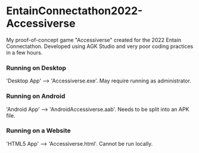 # EntainConnectathon2022-Accessiverse
My proof-of-concept game "Accessiverse" created for the 2022 Entain Connectathon.
Developed using AGK Studio and very poor coding practices in a few hours.

### Running on Desktop
 'Desktop App' --> 'Accessiverse.exe'.
 May require running as administrator.
### Running on Android
'Android App' --> 'AndroidAccessiverse.aab'.
Needs to be split into an APK file.
### Running on a Website
'HTML5 App' --> 'Accessiverse.html'.
Cannot be run locally.
